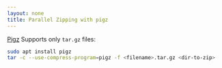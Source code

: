 ```yaml
---
layout: none
title: Parallel Zipping with pigz
---
```


[Pigz](https://superuser.com/questions/591154/time-to-zip-very-large-100g-files) Supports only `tar.gz` files: 

```bash
sudo apt install pigz
tar -c --use-compress-program=pigz -f <filename>.tar.gz <dir-to-zip>
```